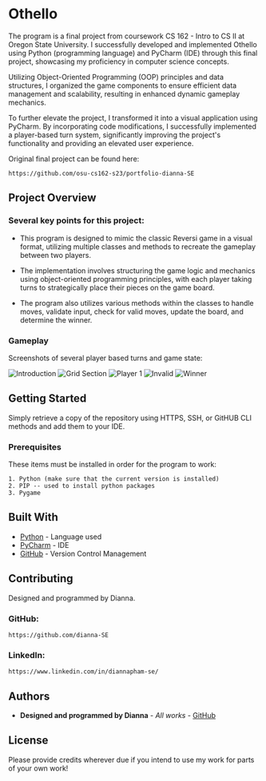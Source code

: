 # Othello

The program is a final project from coursework CS 162 - Intro to CS II at Oregon State University. I successfully developed and implemented Othello using Python (programming language) and PyCharm (IDE) through this final project, showcasing my proficiency in computer science concepts. 

Utilizing Object-Oriented Programming (OOP) principles and data structures, I organized the game components to ensure efficient data management and scalability, resulting in enhanced dynamic gameplay mechanics. 

To further elevate the project, I transformed it into a visual application using PyCharm. By incorporating code modifications, I successfully implemented a player-based turn system, significantly improving the project's functionality and providing an elevated user experience.

Original final project can be found here:
```
https://github.com/osu-cs162-s23/portfolio-dianna-SE
```

## Project Overview
### Several key points for this project:
* This program is designed to mimic the classic Reversi game in a visual format, utilizing multiple classes and methods to recreate the gameplay between two players. 

* The implementation involves structuring the game logic and mechanics using object-oriented programming principles, with each player taking turns to strategically place their pieces on the game board. 

* The program also utilizes various methods within the classes to handle moves, validate input, check for valid moves, update the board, and determine the winner. 


### Gameplay

Screenshots of several player based turns and game state:

![Introduction](images/1.intro.png)
![Grid Section](images/2.grid.png)
![Player 1](images/3.player1.png)
![Invalid](images/4.invalid.png)
![Winner](images/5.winner.png)

## Getting Started

Simply retrieve a copy of the repository using HTTPS, SSH, or GitHUB CLI methods and add them to your IDE. 

### Prerequisites

These items must be installed in order for the program to work:
```
1. Python (make sure that the current version is installed)
2. PIP -- used to install python packages
3. Pygame
```

## Built With

* [Python](https://www.python.org/) - Language used
* [PyCharm](https://www.jetbrains.com/pycharm/) - IDE
* [GitHub](https://github.com/) - Version Control Management


## Contributing

Designed and programmed by Dianna.

### GitHub:
```
https://github.com/dianna-SE
```

### LinkedIn:
```
https://www.linkedin.com/in/diannapham-se/
```

## Authors

* **Designed and programmed by Dianna** - *All works* - [GitHub](https://github.com/dianna-SE)

## License

Please provide credits wherever due if you intend to use my work for parts of your own work!